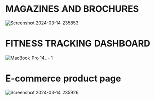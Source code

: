 # MAGAZINES AND BROCHURES
![Screenshot 2024-03-14 235853](https://github.com/salwaalaa/cognorise/assets/162385324/a473bbe9-b429-4f49-8714-39ff911b5bcd)
# FITNESS TRACKING DASHBOARD
![MacBook Pro 14_ - 1](https://github.com/salwaalaa/cognorise/assets/162385324/5fc78be3-0f52-4474-944b-76392de99835)
# E-commerce product page 
![Screenshot 2024-03-14 235926](https://github.com/salwaalaa/cognorise/assets/162385324/d8e8f405-1eec-43fb-87da-4ad2cc24390e)
